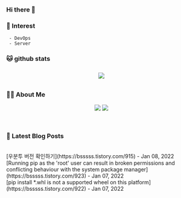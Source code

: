 
### Hi there 👋   

### 📖   Interest   
     - DevOps   
     - Server  

###  🐱 github stats  

<div id="main" align="center">
    <img src="https://github-readme-stats.vercel.app/api?username=qpyu66&hide=stars,contribs&count_private=true&show_icons=true"
        style="height: auto; margin-left: 20px; margin-right: 20px; padding: 10px;"/>
</div>

###  💁‍♀️ About Me  
<p align="center">
    <a href="https://bsssss.tistory.com/"><img src="https://img.shields.io/badge/Blog-FF5722?style=flat-square&logo=Blogger&logoColor=white"/></a>
    <a href="mailto:qpyu66@gmail.com"><img src="https://img.shields.io/badge/Gmail-d14836?style=flat-square&logo=Gmail&logoColor=white&link=qpyu66@gmail.com"/></a>
</p>

<br>

### 📕 Latest Blog Posts   
<br>
[우분투 버전 확인하기](https://bsssss.tistory.com/915) - Jan 08, 2022<br>
[Running pip as the 'root' user can result in broken permissions and conflicting behaviour with the system package manager](https://bsssss.tistory.com/923) - Jan 07, 2022<br>
[pip install *.whl is not a supported wheel on this platform](https://bsssss.tistory.com/922) - Jan 07, 2022<br>
